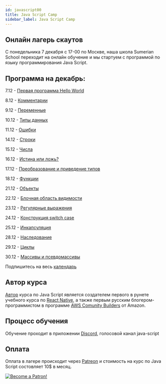 ```yaml
---
id: javascript00
title: Java Script Camp
sidebar_label: Java Script Camp
---
```


## Онлайн лагерь скаутов

С понедельника 7 декабря с 17-00 по Москве, наша школа Sumerian School переходит на онлайн обучение и мы стартуем с программой по языку программирования Java Script.

## Программа на декабрь:

7.12 - [Первая программа Hello World](https://react-native-village.github.io/docs/javascript01)

8.12 - [Комментарии](https://react-native-village.github.io/docs/javascript02)

9.12 - [Переменные](https://react-native-village.github.io/docs/javascript03)

10.12 - [Типы данных](https://react-native-village.github.io/docs/javascript04)

11.12 - [Ошибки](https://react-native-village.github.io/docs/javascript05)

14.12 - [Строки](https://react-native-village.github.io/docs/javascript06)

15.12 - [Числа](https://react-native-village.github.io/docs/javascript07)

16.12 - [Истина или ложь?](https://react-native-village.github.io/docs/javascript08)

17.12 - [Преобразование и приведение типов](https://react-native-village.github.io/docs/javascript09)

18.12 - [Функции](https://react-native-village.github.io/docs/javascript10)

21.12 - [Объекты](https://react-native-village.github.io/docs/javascript11)

22.12 - [Блочная область видимости](https://react-native-village.github.io/docs/javascript12)

23.12 - [Регулярные выражения](https://react-native-village.github.io/docs/javascript13)

24.12 - [Конструкция switch case](https://react-native-village.github.io/docs/javascript14)

25.12 - [Инкапсуляция](https://react-native-village.github.io/docs/javascript15)

28.12 - [Наследование](https://react-native-village.github.io/docs/javascript16)

29.12 - [Циклы](https://react-native-village.github.io/docs/javascript17)

30.12 - [Массивы и псевдомассивы](https://react-native-village.github.io/docs/javascript18)

Подпишитесь на весь [календарь](webcal://p14-caldav.icloud.com/published/2/MTYyNzQyOTgyMzE2Mjc0MnJDaPjzgR0U-x4uD_nwjr8evco8zKn-1uWVIxx9RjsmCHqFd78vLOOEuCTnjF0D0nkHFj1HIpgT0mr_ioXK22M)

## Автор курса

[Автор](https://career.habr.com/hackathon-unicorn) курса по Java Script является создателем первого в рунете учебного курса по [React Native](https://react-native-village.github.io/docs/start000), а также первым русским блогером-программистом в программе [AWS Comunity Builders](https://aws.amazon.com/ru/developer/community/community-builders/) от Amazon.

## Процесс обучения

Обучение проходит в приложении [Discord](https://discord.gg/6GDAfXn), голосовой канал java-script

## Оплата

Оплата в лагере происходит через [Patreon](https://www.patreon.com/reactnative) и стоимоcть на курс по Java Script состовляет 10$ в месяц.

[![Become a Patron!](/img/logo/patreon.png)](https://www.patreon.com/bePatron?u=31769291)
